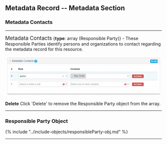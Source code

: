 ## Metadata Record -- Metadata Section
### Metadata Contacts
---

<span class="md-panel" style="font-size: larger">Metadata Contacts</span> <i class="fa fa-asterisk required" title="Required"> </i> {**type**: array (<span class="md-panel">Responsible Party</span>)} - These <span class="md-panel">Responsible Parties</span> identify persons and organizations to contact regarding the metadata record for this resource.

![Metadata Contacts Panel](/assets/reference/edit-objects/metadata/contacts-metadata.png)

<strong class="btn btn-danger btn-xs"> <i class="fa fa-times"> </i> Delete</strong> Click 'Delete' to remove the <span class="md-panel">Responsible Party</span> object from the array.

---

### Responsible Party Object

{% include "../include-objects/responsibleParty-obj.md" %}

---
